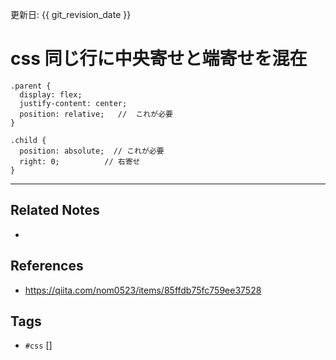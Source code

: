 更新日: {{ git_revision_date }}

# css 同じ行に中央寄せと端寄せを混在
```
.parent {
  display: flex;
  justify-content: center;
  position: relative;   //  これが必要
}

.child {
  position: absolute;  // これが必要
  right: 0;          // 右寄せ
}
```

---
## Related Notes
- 

## References
- https://qiita.com/nom0523/items/85ffdb75fc759ee37528

## Tags
- `#css` []